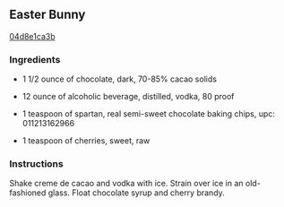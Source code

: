 ## Easter Bunny

[04d8e1ca3b](http://www.food.com/recipe/easter-bunny-297608)

### Ingredients

 - 1 1/2 ounce of chocolate, dark, 70-85% cacao solids

 - 12 ounce of alcoholic beverage, distilled, vodka, 80 proof

 - 1 teaspoon of spartan, real semi-sweet chocolate baking chips, upc: 011213162966

 - 1 teaspoon of cherries, sweet, raw

### Instructions

Shake creme de cacao and vodka with ice. Strain over ice in an old-fashioned glass. Float chocolate syrup and cherry brandy.